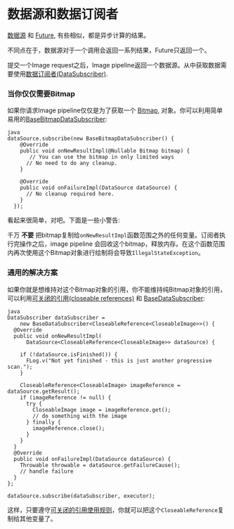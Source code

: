 # 数据源和数据订阅者


[数据源](../javadoc/reference/com/facebook/datasource/DataSource.html) 和 [Future](http://developer.android.com/reference/java/util/concurrent/Future.html), 有些相似，都是异步计算的结果。

不同点在于，数据源对于一个调用会返回一系列结果，Future只返回一个。

提交一个Image request之后，Image
pipeline返回一个数据源。从中获取数据需要使用[数据订阅者(DataSubscriber)](../javadoc/reference/com/facebook/datasource/DataSubscriber.html).

### 当你仅仅需要Bitmap

如果你请求Image pipeline仅仅是为了获取一个 [Bitmap](http://developer.android.com/reference/android/graphics/Bitmap.html), 对象。你可以利用简单易用的[BaseBitmapDataSubscriber](../javadoc/reference/com/facebook/imagepipeline/datasource/BaseBitmapDataSubscriber):

```
java
dataSource.subscribe(new BaseBitmapDataSubscriber() {
    @Override
    public void onNewResultImpl(@Nullable Bitmap bitmap) {
	   // You can use the bitmap in only limited ways
      // No need to do any cleanup.
    }
 
    @Override
    public void onFailureImpl(DataSource dataSource) {
      // No cleanup required here.
    }
  });
```

看起来很简单，对吧。下面是一些小警告:

千万 **不要** 把bitmap复制给`onNewResultImpl`函数范围之外的任何变量。订阅者执行完操作之后，image
pipeline
会回收这个bitmap，释放内存。在这个函数范围内再次使用这个Bitmap对象进行绘制将会导致`IllegalStateException`。

### 通用的解决方案

如果你就是想维持对这个Bitmap对象的引用，你不能维持纯Bitmap对象的引用，可以利用[可关闭的引用(closeable
references)](closeable-references.html) 和 [BaseDataSubscriber](../javadoc/reference/com/facebook/datasource/BaseDataSubscriber.html):

```
java
DataSubscriber dataSubscriber =
    new BaseDataSubscriber<CloseableReference<CloseableImage>>() {
  @Override
  public void onNewResultImpl(
      DataSource<CloseableReference<CloseableImage>> dataSource) {
      
    if (!dataSource.isFinished()) {
      FLog.v("Not yet finished - this is just another progressive scan.");
    }  
      
    CloseableReference<CloseableImage> imageReference = dataSource.getResult();
    if (imageReference != null) {
      try {
        CloseableImage image = imageReference.get();
        // do something with the image
      } finally {
        imageReference.close();
      }
    }
  }
  @Override
  public void onFailureImpl(DataSource dataSource) {
    Throwable throwable = dataSource.getFailureCause();
    // handle failure
  }
};

dataSource.subscribe(dataSubscriber, executor);
```

这样，只要遵守[可关闭的引用使用规则](closeable-references.html)，你就可以把这个`CloseableReference`复制给其他变量了。
